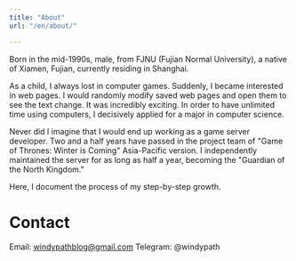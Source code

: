 ```yaml
---
title: "About"
url: "/en/about/"

---
```

Born in the mid-1990s, male, from FJNU (Fujian Normal University), a native of Xiamen, Fujian, currently residing in Shanghai.

As a child, I always lost in computer games. Suddenly, I became interested in web pages. I would randomly modify saved web pages and open them to see the text change. It was incredibly exciting. In order to have unlimited time using computers, I decisively applied for a major in computer science.

Never did I imagine that I would end up working as a game server developer. Two and a half years have passed in the project team of "Game of Thrones: Winter is Coming" Asia-Pacific version. I independently maintained the server for as long as half a year, becoming the "Guardian of the North Kingdom."

Here, I document the process of my step-by-step growth.

# Contact
Email: windypathblog@gmail.com
Telegram: @windypath

